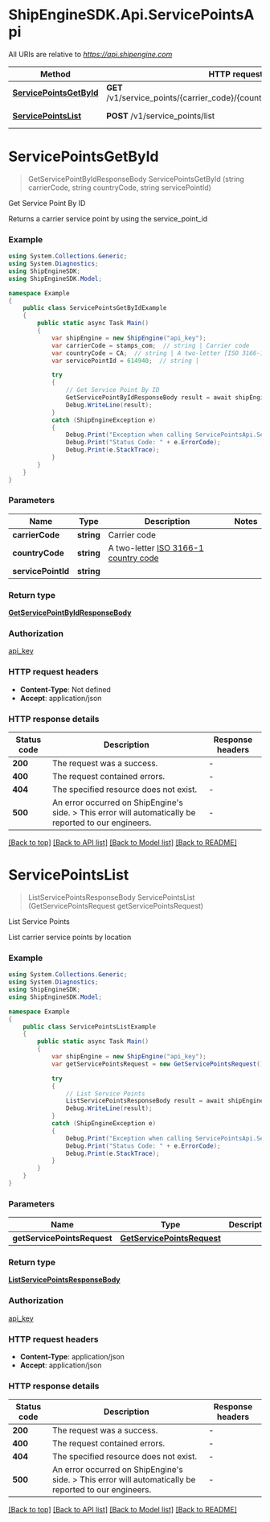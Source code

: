 # ShipEngineSDK.Api.ServicePointsApi

All URIs are relative to *https://api.shipengine.com*

| Method | HTTP request | Description |
|--------|--------------|-------------|
| [**ServicePointsGetById**](ServicePointsApi.md#servicepointsgetbyid) | **GET** /v1/service_points/{carrier_code}/{country_code}/{service_point_id} | Get Service Point By ID |
| [**ServicePointsList**](ServicePointsApi.md#servicepointslist) | **POST** /v1/service_points/list | List Service Points |

<a id="servicepointsgetbyid"></a>
# **ServicePointsGetById**
> GetServicePointByIdResponseBody ServicePointsGetById (string carrierCode, string countryCode, string servicePointId)

Get Service Point By ID

Returns a carrier service point by using the service_point_id

### Example
```csharp
using System.Collections.Generic;
using System.Diagnostics;
using ShipEngineSDK;
using ShipEngineSDK.Model;

namespace Example
{
    public class ServicePointsGetByIdExample
    {
        public static async Task Main()
        {
            var shipEngine = new ShipEngine("api_key");
            var carrierCode = stamps_com;  // string | Carrier code
            var countryCode = CA;  // string | A two-letter [ISO 3166-1 country code](https://en.wikipedia.org/wiki/ISO_3166-1) 
            var servicePointId = 614940;  // string | 

            try
            {
                // Get Service Point By ID
                GetServicePointByIdResponseBody result = await shipEngine.ServicePointsGetById(carrierCode, countryCode, servicePointId);
                Debug.WriteLine(result);
            }
            catch (ShipEngineException e)
            {
                Debug.Print("Exception when calling ServicePointsApi.ServicePointsGetById: " + e.Message);
                Debug.Print("Status Code: " + e.ErrorCode);
                Debug.Print(e.StackTrace);
            }
        }
    }
}
```

### Parameters

| Name | Type | Description | Notes |
|------|------|-------------|-------|
| **carrierCode** | **string** | Carrier code |  |
| **countryCode** | **string** | A two-letter [ISO 3166-1 country code](https://en.wikipedia.org/wiki/ISO_3166-1)  |  |
| **servicePointId** | **string** |  |  |

### Return type

[**GetServicePointByIdResponseBody**](GetServicePointByIdResponseBody.md)

### Authorization

[api_key](../README.md#api_key)

### HTTP request headers

 - **Content-Type**: Not defined
 - **Accept**: application/json


### HTTP response details
| Status code | Description | Response headers |
|-------------|-------------|------------------|
| **200** | The request was a success. |  -  |
| **400** | The request contained errors. |  -  |
| **404** | The specified resource does not exist. |  -  |
| **500** | An error occurred on ShipEngine&#39;s side.  &gt; This error will automatically be reported to our engineers.  |  -  |

[[Back to top]](#) [[Back to API list]](../README.md#documentation-for-api-endpoints) [[Back to Model list]](../README.md#documentation-for-models) [[Back to README]](../README.md)

<a id="servicepointslist"></a>
# **ServicePointsList**
> ListServicePointsResponseBody ServicePointsList (GetServicePointsRequest getServicePointsRequest)

List Service Points

List carrier service points by location

### Example
```csharp
using System.Collections.Generic;
using System.Diagnostics;
using ShipEngineSDK;
using ShipEngineSDK.Model;

namespace Example
{
    public class ServicePointsListExample
    {
        public static async Task Main()
        {
            var shipEngine = new ShipEngine("api_key");
            var getServicePointsRequest = new GetServicePointsRequest(); // GetServicePointsRequest | 

            try
            {
                // List Service Points
                ListServicePointsResponseBody result = await shipEngine.ServicePointsList(getServicePointsRequest);
                Debug.WriteLine(result);
            }
            catch (ShipEngineException e)
            {
                Debug.Print("Exception when calling ServicePointsApi.ServicePointsList: " + e.Message);
                Debug.Print("Status Code: " + e.ErrorCode);
                Debug.Print(e.StackTrace);
            }
        }
    }
}
```

### Parameters

| Name | Type | Description | Notes |
|------|------|-------------|-------|
| **getServicePointsRequest** | [**GetServicePointsRequest**](GetServicePointsRequest.md) |  |  |

### Return type

[**ListServicePointsResponseBody**](ListServicePointsResponseBody.md)

### Authorization

[api_key](../README.md#api_key)

### HTTP request headers

 - **Content-Type**: application/json
 - **Accept**: application/json


### HTTP response details
| Status code | Description | Response headers |
|-------------|-------------|------------------|
| **200** | The request was a success. |  -  |
| **400** | The request contained errors. |  -  |
| **404** | The specified resource does not exist. |  -  |
| **500** | An error occurred on ShipEngine&#39;s side.  &gt; This error will automatically be reported to our engineers.  |  -  |

[[Back to top]](#) [[Back to API list]](../README.md#documentation-for-api-endpoints) [[Back to Model list]](../README.md#documentation-for-models) [[Back to README]](../README.md)

